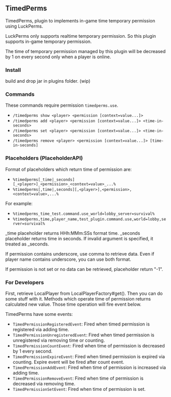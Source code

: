 ## TimedPerms
TimedPerms, plugin to implements in-game time temporary permission using LuckPerms.

LuckPerms only supports realtime temporary permission. So this plugin supports in-game temporary permission.

The time of temporary permission managed by this plugin will be decreased by 1 on every second only when a player is online.

### Install
build and drop jar in plugins folder. (wip)

### Commands
These commands require permission `timedperms.use`.
* `/timedperms show <player> <permission [context=value...]>`
* `/timedperms add <player> <permission [context=value...]> <time-in-seconds>`
* `/timedperms set <player> <permission [context=value...]> <time-in-seconds>`
* `/timedperms remove <player> <permission [context=value...]> [time-in-seconds]`

### Placeholders (PlaceholderAPI)
Format of placeholders which return time of permission are:
* `%timedperms[_time|_seconds][_<player>]_<permission>_<context=value>_...%`
* `%timedperms[,time|,seconds][,<player>],<permission>,<context=value>,...%`

For example:
* `%timedperms_time_test.command.use_world=lobby_server=survival%`
* `%timedperms,time,player_name,test_plugin.command.use,world=lobby,server=survival%`

_time placeholder returns HHh:MMm:SSs format time.
_seconds placeholder returns time in seconds.
If invalid argument is specified, it treated as _seconds.

If permission contains underscore, use comma to retrieve data.
Even if player name contains underscore, you can use both format.

If permission is not set or no data can be retrieved, placeholder return "-1".

### For Developers
First, retrieve LocalPlayer from LocalPlayerFactory#get(). Then you can do some stuff with it. Methods which operate time of permission returns calculated new value. Those time operation will fire event below.

TimedPerms have some events:
* `TimedPermissionRegisteredEvent`: Fired when timed permission is registered via adding time.
* `TimedPermissionUnregisteredEvent`: Fired when timed permission is unregistered via removing time or counting.
* `TimedPermissionCountEvent`: Fired when time of permission is decreased by 1 every second.
* `TimedPermissionExpireEvent`: Fired when timed permission is expired via counting. Expire event will be fired after count event.
* `TimedPermissionAddEvent`: Fired when time of permission is increased via adding time.
* `TimedPermissionRemoveEvent`: Fired when time of permission is decreased via removing time.
* `TimedPermissionSetEvent`: Fired when time of permission is set.
